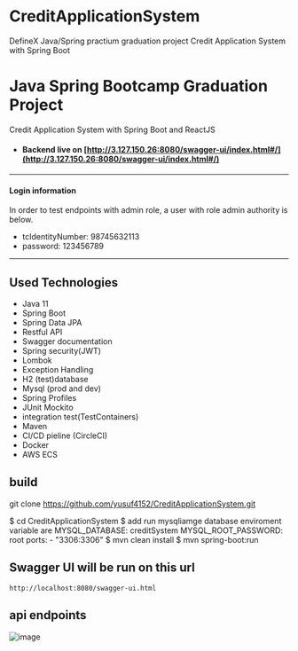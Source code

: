 # CreditApplicationSystem
DefineX Java/Spring practium graduation project
Credit Application System with Spring Boot


# Java Spring Bootcamp Graduation Project
Credit Application System with Spring Boot and ReactJS

- #### Backend live on [http://3.127.150.26:8080/swagger-ui/index.html#/](http://3.127.150.26:8080/swagger-ui/index.html#/)

---

#### Login information
In order to test endpoints with admin role, a user with role admin authority is below.

- tcIdentityNumber: 98745632113
- password: 123456789

---

## Used Technologies

- Java 11
- Spring Boot
- Spring Data JPA
- Restful API
- Swagger documentation
- Spring security(JWT)
- Lombok
- Exception Handling
- H2 (test)database
- Mysql (prod and dev)
- Spring Profiles
- JUnit Mockito
- integration test(TestContainers)
- Maven
- CI/CD pieline (CircleCI)
- Docker
- AWS ECS

## build 
 git clone https://github.com/yusuf4152/CreditApplicationSystem.git
 
$ cd CreditApplicationSystem
$ add run mysqliamge database 
enviroment variable are
      MYSQL_DATABASE: creditSystem
      MYSQL_ROOT_PASSWORD: root
          ports:
      - "3306:3306"
$ mvn clean install
$ mvn spring-boot:run

## Swagger UI will be run on this url
`http://localhost:8080/swagger-ui.html`
## api endpoints
![image](https://user-images.githubusercontent.com/55889339/220599074-6b20b82b-bb42-43f1-bdc6-ebadecb5bbf5.png)



